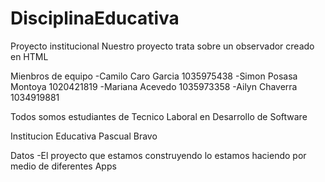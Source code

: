 # DisciplinaEducativa
Proyecto institucional
Nuestro proyecto trata sobre un observador creado en HTML

Mienbros de equipo
-Camilo Caro Garcia 1035975438
-Simon Posasa Montoya 1020421819
-Mariana Acevedo 1035973358
-Ailyn Chaverra 1034919881

Todos somos estudiantes de Tecnico Laboral en Desarrollo de Software

Institucion Educativa Pascual Bravo

Datos
-El proyecto que estamos construyendo lo estamos haciendo por medio de diferentes Apps

